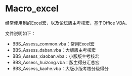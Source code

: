 Macro_excel
===========

经常使用到的Excel宏，以及论坛版主考核宏，基于Office VBA。

文件说明如下：

* BBS_Assess_common.vba：常用Excel宏
* BBS_Assess_daban.vba：大版版主考核宏
* BBS_Assess_xiaoban.vba：小版版主考核宏
* BBS_Assess_huizong.vba：版主得分汇总宏
* BBS_Assess_kaohe.vba：大版小版考核分级得分

